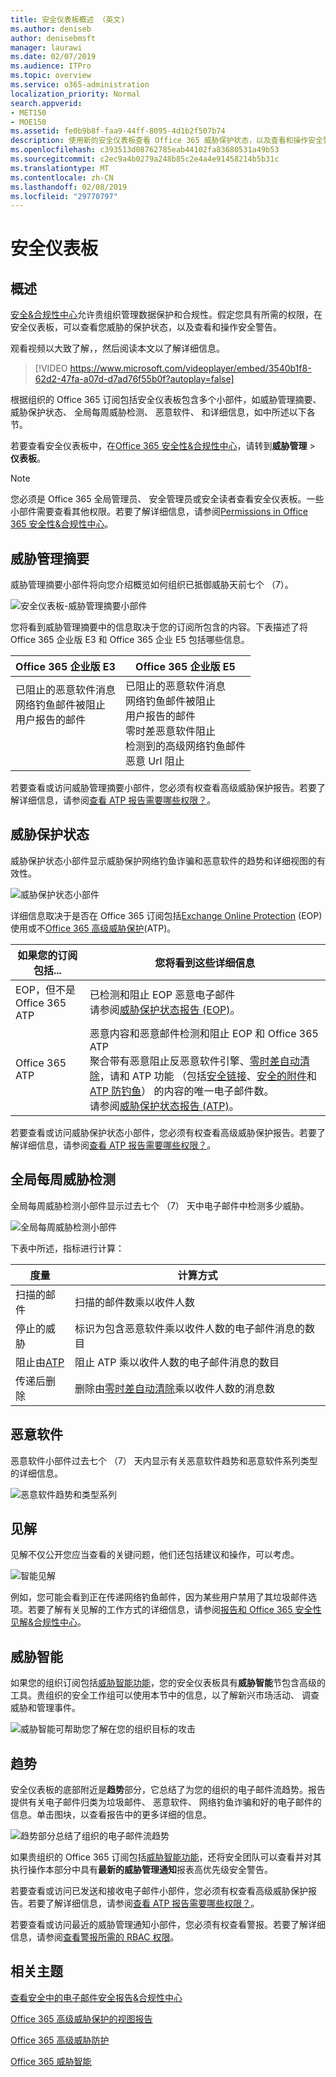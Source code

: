 ```yaml
---
title: 安全仪表板概述 （英文)
ms.author: deniseb
author: denisebmsft
manager: laurawi
ms.date: 02/07/2019
ms.audience: ITPro
ms.topic: overview
ms.service: o365-administration
localization_priority: Normal
search.appverid:
- MET150
- MOE150
ms.assetid: fe0b9b8f-faa9-44ff-8095-4d1b2f507b74
description: 使用新的安全仪表板查看 Office 365 威胁保护状态，以及查看和操作安全警告。
ms.openlocfilehash: c393513d08762785eab44102fa83680531a49b53
ms.sourcegitcommit: c2ec9a4b0279a248b85c2e4a4e91458214b5b31c
ms.translationtype: MT
ms.contentlocale: zh-CN
ms.lasthandoff: 02/08/2019
ms.locfileid: "29770797"
---
```

# <a name="security-dashboard"></a>安全仪表板

## <a name="overview"></a>概述

[安全&amp;合规性中心](go-to-the-securitycompliance-center.md)允许贵组织管理数据保护和合规性。假定您具有所需的权限，在安全仪表板，可以查看您威胁的保护状态，以及查看和操作安全警告。 
  
观看视频以大致了解，，然后阅读本文以了解详细信息。
  
> [!VIDEO https://www.microsoft.com/videoplayer/embed/3540b1f8-62d2-47fa-a07d-d7ad76f55b0f?autoplay=false]
  
根据组织的 Office 365 订阅包括安全仪表板包含多个小部件，如威胁管理摘要、 威胁保护状态、 全局每周威胁检测、 恶意软件、 和详细信息，如中所述以下各节。
  
若要查看安全仪表板中，在[Office 365 安全性&amp;合规性中心](go-to-the-securitycompliance-center.md)，请转到**威胁管理** \> **仪表板**。
  
> [!NOTE]
> 您必须是 Office 365 全局管理员、 安全管理员或安全读者查看安全仪表板。一些小部件需要查看其他权限。若要了解详细信息，请参阅[Permissions in Office 365 安全性&amp;合规性中心](permissions-in-the-security-and-compliance-center.md)。 
  
## <a name="threat-management-summary"></a>威胁管理摘要

威胁管理摘要小部件将向您介绍概览如何组织已抵御威胁天前七个 （7）。

![安全仪表板-威胁管理摘要小部件](media/SecDash-ThreatMgmtSummary.png)

您将看到威胁管理摘要中的信息取决于您的订阅所包含的内容。下表描述了将 Office 365 企业版 E3 和 Office 365 企业 E5 包括哪些信息。


|Office 365 企业版 E3  |Office 365 企业版 E5  |
|---------|---------|
|已阻止的恶意软件消息<br/>网络钓鱼邮件被阻止<br>用户报告的邮件<br><br><br><br> |已阻止的恶意软件消息<br>网络钓鱼邮件被阻止<br>用户报告的邮件<br>零时差恶意软件阻止<br>检测到的高级网络钓鱼邮件<br>恶意 Url 阻止 |

若要查看或访问威胁管理摘要小部件，您必须有权查看高级威胁保护报告。若要了解详细信息，请参阅[查看 ATP 报告需要哪些权限？](view-reports-for-atp.md#what-permissions-are-needed-to-view-the-atp-reports)。 

## <a name="threat-protection-status"></a>威胁保护状态

威胁保护状态小部件显示威胁保护网络钓鱼诈骗和恶意软件的趋势和详细视图的有效性。 

![威胁保护状态小部件](media/tpswidget.png)

详细信息取决于是否在 Office 365 订阅包括[Exchange Online Protection](eop/exchange-online-protection-eop.md) (EOP) 使用或不[Office 365 高级威胁保护](office-365-atp.md)(ATP)。


|如果您的订阅包括... |您将看到这些详细信息 |
|---------|---------|
|EOP，但不是 Office 365 ATP     |已检测和阻止 EOP 恶意电子邮件<br> 请参阅[威胁保护状态报告 (EOP)](view-email-security-reports.md#threat-protection-status-report)。| |
|Office 365 ATP |恶意内容和恶意邮件检测和阻止 EOP 和 Office 365 ATP<br>聚合带有恶意阻止反恶意软件引擎、[零时差自动清除](zero-hour-auto-purge.md)，请和 ATP 功能 （包括[安全链接](atp-safe-links.md)、[安全的附件](atp-safe-attachments.md)和[ATP 防钓鱼](atp-anti-phishing.md)） 的内容的唯一电子邮件数。<br>请参阅[威胁保护状态报告 (ATP)](view-reports-for-atp.md#threat-protection-status-report)。 | 

若要查看或访问威胁保护状态小部件，您必须有权查看高级威胁保护报告。若要了解详细信息，请参阅[查看 ATP 报告需要哪些权限？](view-reports-for-atp.md#what-permissions-are-needed-to-view-the-atp-reports)。 

## <a name="global-weekly-threat-detections"></a>全局每周威胁检测
 
全局每周威胁检测小部件显示过去七个 （7） 天中电子邮件中检测多少威胁。

![全局每周威胁检测小部件](media/globalweeklythreatdetections.png)

下表中所述，指标进行计算：

|度量  |计算方式  |
|---------|---------|
|扫描的邮件 |扫描的邮件数乘以收件人数 |
|停止的威胁  |标识为包含恶意软件乘以收件人数的电子邮件消息的数目 |
|阻止由[ATP](office-365-atp.md) |阻止 ATP 乘以收件人数的电子邮件消息的数目 |
|传递后删除 |删除由[零时差自动清除](zero-hour-auto-purge.md)乘以收件人数的消息数 |

## <a name="malware"></a>恶意软件

恶意软件小部件过去七个 （7） 天内显示有关恶意软件趋势和恶意软件系列类型的详细信息。

![恶意软件趋势和类型系列](media/malwarewidgetatpe5.png)
 
## <a name="insights"></a>见解

见解不仅公开您应当查看的关键问题，他们还包括建议和操作，可以考虑。 

![智能见解](media/smartinsights.png)

例如，您可能会看到正在传递网络钓鱼邮件，因为某些用户禁用了其垃圾邮件选项。若要了解有关见解的工作方式的详细信息，请参阅[报告和 Office 365 安全性见解&amp;合规性中心](reports-and-insights-in-security-and-compliance.md)。
  
## <a name="threat-intelligence"></a>威胁智能

如果您的组织订阅包括[威胁智能功能](office-365-ti.md)，您的安全仪表板具有**威胁智能**节包含高级的工具。贵组织的安全工作组可以使用本节中的信息，以了解新兴市场活动、 调查威胁和管理事件。 
  
![威胁智能可帮助您了解在您的组织目标的攻击](media/threatintelwidget.png)
  
  
## <a name="trends"></a>趋势

安全仪表板的底部附近是**趋势**部分，它总结了为您的组织的电子邮件流趋势。报告提供有关电子邮件归类为垃圾邮件、 恶意软件、 网络钓鱼诈骗和好的电子邮件的信息。单击图块，以查看报告中的更多详细的信息。 
  
![趋势部分总结了组织的电子邮件流趋势](media/trends.png)
  
如果贵组织的 Office 365 订阅包括[威胁智能功能](office-365-ti.md)，还将安全团队可以查看并对其执行操作本部分中具有**最新的威胁管理通知**报表高优先级安全警告。 

若要查看或访问已发送和接收电子邮件小部件，您必须有权查看高级威胁保护报告。若要了解详细信息，请参阅[查看 ATP 报告需要哪些权限？](view-reports-for-atp.md#what-permissions-are-needed-to-view-the-atp-reports)。 

若要查看或访问最近的威胁管理通知小部件，您必须有权查看警报。若要了解详细信息，请参阅[查看警报所需的 RBAC 权限](alert-policies.md#rbac-permissions-required-to-view-alerts)。
  
## <a name="related-topics"></a>相关主题

[查看安全中的电子邮件安全报告&amp;合规性中心](view-email-security-reports.md)
  
[Office 365 高级威胁保护的视图报告](view-reports-for-atp.md)
  
[Office 365 高级威胁防护](office-365-atp.md)
  
[Office 365 威胁智能](office-365-ti.md)
  

